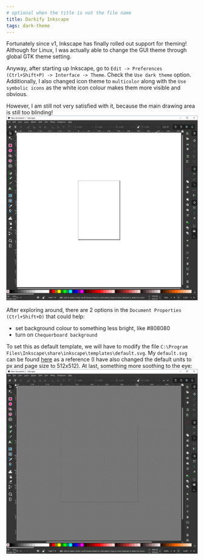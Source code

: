 ```yaml
---
# optional when the title is not the file name
title: Darkify Inkscape
tags: dark-theme
---
```


Fortunately since v1, Inkscape has finally rolled out support for theming!
Although for Linux, I was actually able to change the GUI theme through global GTK theme setting.

Anyway, after starting up Inkscape, go to `Edit -> Preferences (Ctrl+Shift+P) -> Interface -> Theme`.
Check the `Use dark theme` option.
Additionally, I also changed icon theme to `multicolor` along with the `Use symbolic icons` as the white icon colour makes them more visible and obvious.

However, I am still not very satisfied with it, because the main drawing area is still too blinding!
![blinding inkscape](/assets/inkscape-default-bright-page.png)

After exploring around, there are 2 options in the `Document Properties (Ctrl+Shift+D)` that could help:
- set background colour to something less bright, like #808080
- turn on `Chequerboard background`

To set this as default template, we will have to modify the file `C:\Program Files\Inkscape\share\inkscape\templates\default.svg`.
My `default.svg` can be found [here](/assets/inkscape-default.svg) as a reference (I have also changed the default units to px and page size to 512x512).
At last, something more soothing to the eye:
![better dark inkscape](/assets/inkscape-default-dark.png)




[release note]: https://wiki.inkscape.org/wiki/index.php/Release_notes/1.0#Theme_selection
